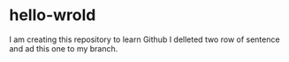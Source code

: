 # hello-wrold
I am creating this repository to learn Github
I delleted two row of sentence and ad this one to my branch.
